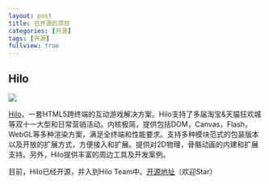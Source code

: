 ```yaml
---
layout: post
title: 已开源的项目
categories: [开源]
tags: [开源]
fullview: true
---
```


## Hilo

![](http://gtms04.alicdn.com/tps/i4/TB1IvTTLVXXXXb7XFXXLP9XYVXX-208-113.png)

[Hilo](https://github.com/hiloteam/Hilo)，一套HTML5跨终端的互动游戏解决方案。Hilo支持了多届淘宝&天猫狂欢城等双十一大型和日常营销活动。内核极简，提供包括DOM，Canvas，Flash，WebGL等多种渲染方案，满足全终端和性能要求。支持多种模块范式的包装版本以及开放的扩展方式，方便接入和扩展。提供对2D物理，骨骼动画的内建和扩展支持。另外，Hilo提供丰富的周边工具及开发案例。

目前，Hilo已经开源，并入到Hilo Team中。[开源地址](https://github.com/hiloteam/Hilo)（欢迎Star）